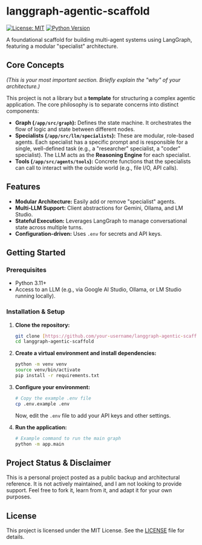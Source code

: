 # langgraph-agentic-scaffold

[![License: MIT](https://img.shields.io/badge/License-MIT-yellow.svg)](https://opensource.org/licenses/MIT)
[![Python Version](https://img.shields.io/badge/python-3.11+-blue.svg)](https://www.python.org/downloads/)

A foundational scaffold for building multi-agent systems using LangGraph, featuring a modular "specialist" architecture.

## Core Concepts

*(This is your most important section. Briefly explain the "why" of your architecture.)*

This project is not a library but a **template** for structuring a complex agentic application. The core philosophy is to separate concerns into distinct components:

* **Graph (`/app/src/graph`):** Defines the state machine. It orchestrates the flow of logic and state between different nodes.
* **Specialists (`/app/src/llm/specialists`):** These are modular, role-based agents. Each specialist has a specific prompt and is responsible for a single, well-defined task (e.g., a "researcher" specialist, a "coder" specialist). The LLM acts as the **Reasoning Engine** for each specialist.
* **Tools (`/app/src/agents/tools`):** Concrete functions that the specialists can call to interact with the outside world (e.g., file I/O, API calls).

## Features

* **Modular Architecture:** Easily add or remove "specialist" agents.
* **Multi-LLM Support:** Client abstractions for Gemini, Ollama, and LM Studio.
* **Stateful Execution:** Leverages LangGraph to manage conversational state across multiple turns.
* **Configuration-driven:** Uses `.env` for secrets and API keys.

## Getting Started

### Prerequisites

* Python 3.11+
* Access to an LLM (e.g., via Google AI Studio, Ollama, or LM Studio running locally).

### Installation & Setup

1.  **Clone the repository:**
    ```bash
    git clone [https://github.com/your-username/langgraph-agentic-scaffold.git](https://github.com/your-username/langgraph-agentic-scaffold.git)
    cd langgraph-agentic-scaffold
    ```

2.  **Create a virtual environment and install dependencies:**
    ```bash
    python -m venv venv
    source venv/bin/activate
    pip install -r requirements.txt
    ```

3.  **Configure your environment:**
    ```bash
    # Copy the example .env file
    cp .env.example .env
    ```
    Now, edit the `.env` file to add your API keys and other settings.

4.  **Run the application:**
    ```bash
    # Example command to run the main graph
    python -m app.main
    ```

## Project Status & Disclaimer

This is a personal project posted as a public backup and architectural reference. It is not actively maintained, and I am not looking to provide support. Feel free to fork it, learn from it, and adapt it for your own purposes.

## License

This project is licensed under the MIT License. See the [LICENSE](LICENSE) file for details.
